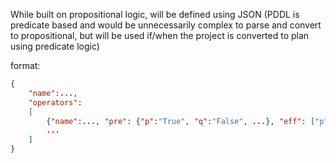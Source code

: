 While built on propositional logic, will be defined using JSON (PDDL is predicate based and would be unnecessarily complex to parse and convert to propositional, but will be used if/when the project is converted to plan using predicate logic)

format:

```json
{
	"name":...,
	"operators":
	[
		{"name":..., "pre": {"p":"True", "q":"False", ...}, "eff": ["p":"False", ...]},
		...
	]
}
```
